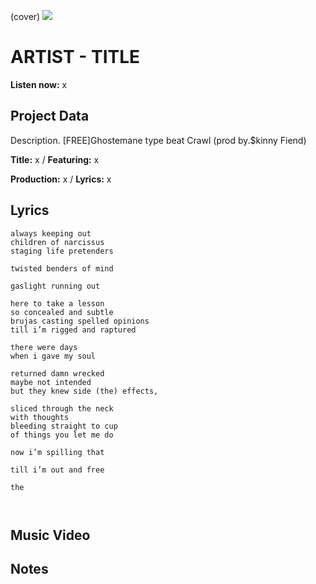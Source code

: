 (cover) ![](57175019_319474918741616_8502199518755923887_n.jpg)

# ARTIST - TITLE

**Listen now:** x

## Project Data

Description.
[FREE]Ghostemane type beat Crawl (prod by.$kinny Fiend)

**Title:** x / **Featuring:** x

**Production:** x / **Lyrics:** x

## Lyrics

```
always keeping out 
children of narcissus 
staging life pretenders 

twisted benders of mind 

gaslight running out 

here to take a lesson
so concealed and subtle
brujas casting spelled opinions
till i’m rigged and raptured

there were days 
when i gave my soul

returned damn wrecked
maybe not intended 
but they knew side (the) effects, 

sliced through the neck
with thoughts 
bleeding straight to cup
of things you let me do

now i’m spilling that 

till i’m out and free

the 



```

## Music Video


## Notes
